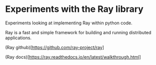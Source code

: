 # Experiments with the Ray library

Experiments looking at implementing Ray within python code.

Ray is a fast and simple framework for building and running distributed applications.

(Ray github)[https://github.com/ray-project/ray]

(Ray docs)[https://ray.readthedocs.io/en/latest/walkthrough.html]

